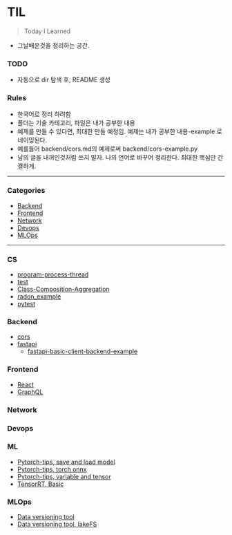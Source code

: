 # TIL  
> Today I Learned
- 그날배운것을 정리하는 공간. 

### TODO
- 자동으로 dir 탐색 후, README 생성


### Rules  
- 한국어로 정리 하려함
- 폴더는 기술 카테고리, 파일은 내가 공부한 내용
- 예제를 만들 수 있다면, 최대한 만들 예정임. 예제는 내가 공부한 내용-example 로 네이밍된다.
- 예를들어 backend/cors.md의 예제로써 backend/cors-example.py
- 남의 글을 내꺼인것처럼 쓰지 말자. 나의 언어로 바꾸어 정리한다. 최대한 핵심만 간결하게.

---

### Categories

* [Backend](#backend)  
* [Frontend](#frontend)
* [Network](#network)  
* [Devops](#devops)  
* [MLOps](#mlops)  

---

### CS
- [program-process-thread](cs/basic/program-process-thread.md)
- [test](cs/basic/test.md)
- [Class-Composition-Aggregation](cs/basic/class-composition-aggregation/)
- [radon_example](cs/python/radon_example.py)
- [pytest](cs/python/pytest/)

### Backend
- [cors](backend/cors.md)
- [fastapi](backend/fastapi/)
    - [fastapi-basic-client-backend-example](backend/fastapi/baisc-client-backend/)

### Frontend
- [React](frontend/react.md)
- [GraphQL](frontend/graphql.md)

### Network

### Devops

### ML
- [Pytorch-tips, save and load model](ml/pytorch-tips/save_load.md)
- [Pytorch-tips, torch onnx](ml/pytorch-tips/torch_onnx.md)
- [Pytorch-tips, variable and tensor](ml/pytorch-tips/variable_tensor.md)
- [TensorRT, Basic](ml/tensorrt/basic.md)

### MLOps
- [Data versioning tool](mlops/data-versioning.md)
- [Data versioning tool, lakeFS](mlops/lakeFS.md)
